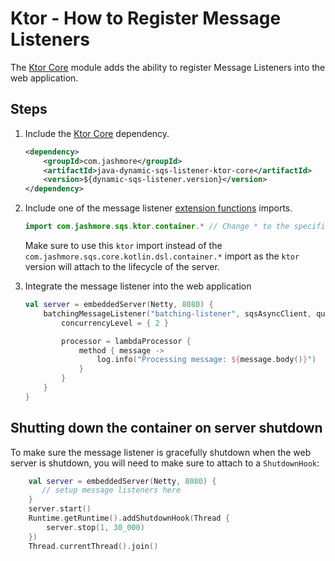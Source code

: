 # Ktor - How to Register Message Listeners

The [Ktor Core](../../../ktor/core) module adds the ability to register Message Listeners into the web application.

## Steps

1. Include the [Ktor Core](../../../ktor/core) dependency.

    ```xml
    <dependency>
        <groupId>com.jashmore</groupId>
        <artifactId>java-dynamic-sqs-listener-ktor-core</artifactId>
        <version>${dynamic-sqs-listener.version}</version>
    </dependency>
    ```

1. Include one of the message listener [extension functions](../../../ktor/core/src/main/kotlin/com/jashmore/sqs/ktor/container/KtorCoreExtension.kt) imports.

    ```kotlin
    import com.jashmore.sqs.ktor.container.* // Change * to the specific function
    ```

    Make sure to use this `ktor` import instead of the `com.jashmore.sqs.core.kotlin.dsl.container.*` import as the `ktor` version will attach
    to the lifecycle of the server.

1. Integrate the message listener into the web application

    ```kotlin
    val server = embeddedServer(Netty, 8080) {
        batchingMessageListener("batching-listener", sqsAsyncClient, queeuUrl) {
            concurrencyLevel = { 2 }

            processor = lambdaProcessor {
                method { message ->
                    log.info("Processing message: ${message.body()}")
                }
            }
        }
    }
    ```

## Shutting down the container on server shutdown

To make sure the message listener is gracefully shutdown when the web server is shutdown, you will need to make sure to
attach to a `ShutdownHook`:

```kotlin
    val server = embeddedServer(Netty, 8080) {
       // setup message listeners here
    }
    server.start()
    Runtime.getRuntime().addShutdownHook(Thread {
        server.stop(1, 30_000)
    })
    Thread.currentThread().join()
```
